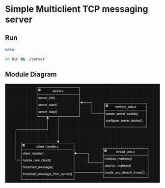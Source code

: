 # Simple Multiclient TCP messaging server


## Run

```sh
make
```

```sh
cd bin && ./server
```

## Module Diagram

<img src="module_diagram.png" width=700>
